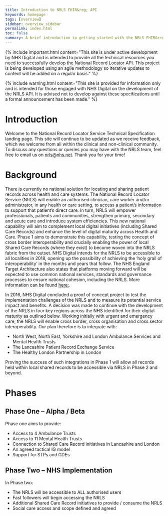 ```yaml
---
title: Introduction to NRLS FHIR&reg; API
keywords: homepage
tags: [overview]
sidebar: overview_sidebar
permalink: index.html
toc: false
summary: A brief introduction to getting started with the NRLS FHIR&reg; API.
---
```


{% include important.html content="This site is under active development by NHS Digital and is intended to provide all the technical resources you need to successfully develop the National Record Locator API. This project is being developed using an agile methodology so iterative updates to content will be added on a regular basis." %}

{% include warning.html content="This site is provided for information only and is intended for those engaged with NHS Digital on the development of the NRLS API. It is advised not to develop against these specifications until a formal announcement has been made." %}

# Introduction #

Welcome to the National Record Locator Service Technical Specification landing page. This site will continue to be updated as we receive feedback, which we welcome from all within the clinical and non-clinical community.  To discuss any questions or queries you may have with the NRLS team, feel free to email us on <a href="mailto:nrls@nhs.net">nrls@nhs.net</a>. Thank you for your time!

# Background #

There is currently no national solution for locating and sharing patient records across health and care systems. The National Record Locator Service (NRLS) will enable an authorised clinician, care worker and/or administrator, in any health or care setting, to access a patient’s information to support that patient’s direct care. In turn, NRLS will empower professionals, patients and communities, strengthen primary, secondary and acute care and introduce system efficiencies. This new national capability will aim to complement local digital initiatives (including Shared Care Records) and enhance the level of digital maturity across Health and Care. Phase 1 aims to demonstrate this capability, testing the concept of cross border interoperability and crucially enabling the power of local Shared Care Records (where they exist) to become woven into the NRLS fabric from the outset.
NHS Digital intends for the NRLS to be accessible to all localities in 2018, opening up the possibility of achieving the ‘holy grail of interoperability’ in the months and years that follow. The NHS England Target Architecture also states that platforms moving forward will be expected to use common national services, standards and governance processes to ensure national cohesion, including the NRLS. More information can be found 
[here:](https://www.england.nhs.uk/digitaltechnology/info-revolution/interoperability/).

In 2016, NHS Digital concluded a proof of concept project to test the implementation challenges of the NRLS and to measure its potential service impact and benefits. A decision was made to continue with the development of the NRLS in four key regions across the NHS identified for their digital maturity as outlined below. Working initially with urgent and emergency care, the NRLS will enable cross border, cross organisation and cross sector interoperability. Our plan therefore is to integrate with: 

- North West, North East, Yorkshire and London Ambulance Services and Mental Health Trusts
- The Lancashire Patient Record Exchange Service 
- The Healthy London Partnership in London


Proving the success of such integrations in Phase 1 will allow all records held within local shared records to be accessible via NRLS in Phase 2 and beyond.


# Phases #
## Phase One – Alpha / Beta ##
Phase one aims to provide:
- Access to 4 Ambulance Trusts
- Access to 11 Mental Health Trusts
- Connection to Shared Care Record initiatives in Lancashire and London
- An agreed tactical IG model
- Support for STPs and GDEs

## Phase Two – NHS Implementation ##
 In Phase two: 
- The NRLS will be accessible to ALL authorised users
- Fast followers will begin accessing the NRLS
- Additional Shared Care Record initiatives to provide / consume the NRLS
- Social care access and scope defined and agreed
